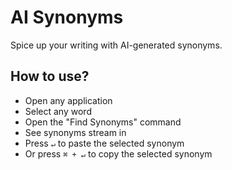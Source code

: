 # AI Synonyms

Spice up your writing with AI-generated synonyms.

## How to use?

- Open any application
- Select any word
- Open the "Find Synonyms" command
- See synonyms stream in
- Press `↵` to paste the selected synonym
- Or press `⌘ + ↵` to copy the selected synonym
